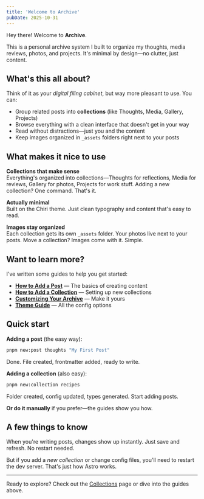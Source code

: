 ```yaml
---
title: 'Welcome to Archive'
pubDate: 2025-10-31
---
```


Hey there! Welcome to **Archive**.

This is a personal archive system I built to organize my thoughts, media reviews, photos, and projects. It's minimal by design—no clutter, just content.

## What's this all about?

Think of it as your *digital filing cabinet*, but way more pleasant to use. You can:

- Group related posts into **collections** (like Thoughts, Media, Gallery, Projects)
- Browse everything with a clean interface that doesn't get in your way
- Read without distractions—just you and the content
- Keep images organized in `_assets` folders right next to your posts

## What makes it nice to use

**Collections that make sense**  
Everything's organized into collections—Thoughts for reflections, Media for reviews, Gallery for photos, Projects for work stuff. Adding a new collection? One command. That's it.

**Actually minimal**  
Built on the Chiri theme. Just clean typography and content that's easy to read.

**Images stay organized**  
Each collection gets its own `_assets` folder. Your photos live next to your posts. Move a collection? Images come with it. Simple.

## Want to learn more?

I've written some guides to help you get started:

- **[How to Add a Post](/how-to-add-post/)** — The basics of creating content
- **[How to Add a Collection](/how-to-add-collection/)** — Setting up new collections
- **[Customizing Your Archive](/customizing-archive/)** — Make it yours
- **[Theme Guide](/theme-guide/)** — All the config options

## Quick start

**Adding a post** (the easy way):
```bash
pnpm new:post thoughts "My First Post"
```
Done. File created, frontmatter added, ready to write.

**Adding a collection** (also easy):
```bash
pnpm new:collection recipes
```
Folder created, config updated, types generated. Start adding posts.

**Or do it manually** if you prefer—the guides show you how.

## A few things to know

When you're writing posts, changes show up instantly. Just save and refresh. No restart needed.

But if you add a *new collection* or change config files, you'll need to restart the dev server. That's just how Astro works.

---

Ready to explore? Check out the [Collections](/collections/) page or dive into the guides above.
